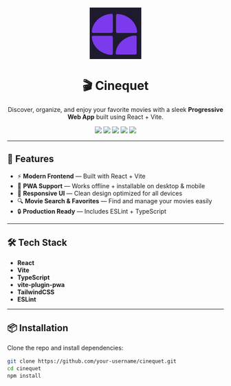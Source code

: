 <p align="center">
  <img src="public/icons/icon-192x192.png" alt="Cinequet Logo" width="120" />
</p>

<h1 align="center">🎬 Cinequet</h1>

<p align="center">Discover, organize, and enjoy your favorite movies with a sleek <b>Progressive Web App</b> built using React + Vite.</p>

<p align="center">
  <img src="https://img.shields.io/badge/React-18-blue?logo=react" />
  <img src="https://img.shields.io/badge/Vite-5-purple?logo=vite" />
  <img src="https://img.shields.io/badge/PWA-Ready-green?logo=pwa" />
  <img src="https://img.shields.io/github/license/nhrl/cinequest" />
  <img src="https://img.shields.io/github/stars/nhrl/cinequest?style=social" />
</p>

---

## 🚀 Features
- ⚡ **Modern Frontend** — Built with React + Vite  
- 📱 **PWA Support** — Works offline + installable on desktop & mobile  
- 🎨 **Responsive UI** — Clean design optimized for all devices  
- 🔍 **Movie Search & Favorites** — Find and manage your movies easily  
- 🔒 **Production Ready** — Includes ESLint + TypeScript  

---

## 🛠 Tech Stack
- **React**  
- **Vite**  
- **TypeScript**  
- **vite-plugin-pwa**  
- **TailwindCSS**  
- **ESLint**  

---

## 📦 Installation

Clone the repo and install dependencies:

```bash
git clone https://github.com/your-username/cinequet.git
cd cinequet
npm install
